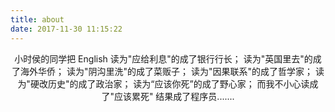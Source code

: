 ```yaml
---
title: about
date: 2017-11-30 11:15:22
---
```

<p id="div-border-top-blue" align="center">
小时侯的同学把 English
读为"应给利息"的成了银行行长；
读为"英国里去"的成了海外华侨；
读为"阴沟里洗"的成了菜贩子；
读为"因果联系"的成了哲学家；
读为"硬改历史"的成了政治家；
读为“应该你死”的成了野心家；
而我不小心读成了"应该累死"
结果成了程序员.......
</p>
